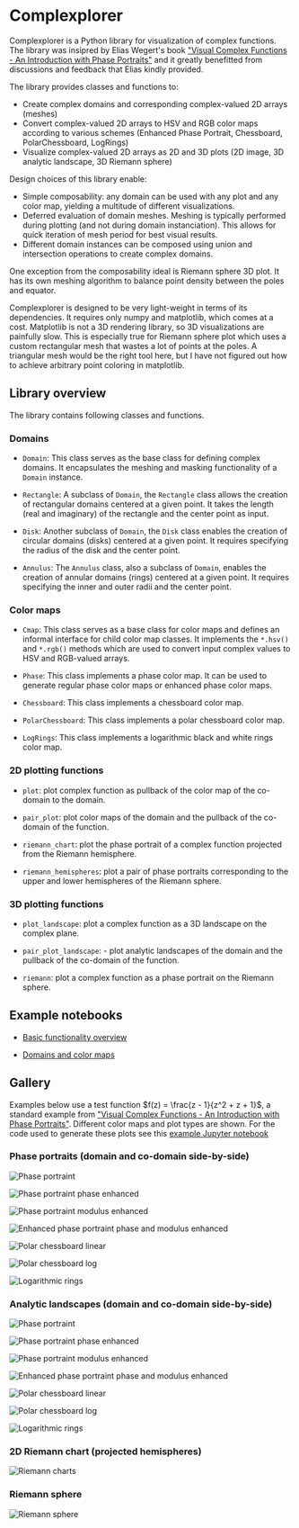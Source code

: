 # Complexplorer

Complexplorer is a Python library for visualization of complex functions. 
The library was insipred by Elias Wegert's book ["Visual Complex Functions - An Introduction with Phase Portraits"](https://link.springer.com/book/10.1007/978-3-0348-0180-5) and it greatly benefitted from discussions and feedback that Elias kindly provided.

The library provides classes and functions to:  

* Create complex domains and corresponding complex-valued 2D arrays (meshes)
* Convert complex-valued 2D arrays to HSV and RGB color maps according to various schemes (Enhanced Phase Portrait, Chessboard, PolarChessboard, LogRings)
* Visualize complex-valued 2D arrays as 2D and 3D plots (2D image, 3D analytic landscape, 3D Riemann sphere)

Design choices of this library enable:  

* Simple composability: any domain can be used with any plot and any color map, yielding a multitude of different visualizations.
* Deferred evaluation of domain meshes. Meshing is typically performed during plotting (and not during domain instanciation). This allows for quick iteration of mesh period for best visual results.
* Different domain instances can be composed using union and intersection operations to create complex domains.

One exception from the composability ideal is Riemann sphere 3D plot. It has its own meshing algorithm to balance point density between the poles and equator.

Complexplorer is designed to be very light-weight in terms of its dependencies. It requires only numpy and matplotlib, which comes at a cost. 
Matplotlib is not a 3D rendering library, so 3D visualizations are painfully slow. This is especially true for Riemann sphere plot which uses 
a custom rectangular mesh that wastes a lot of points at the poles. A triangular mesh would be the right tool here, but I have not figured out how to achieve arbitrary point coloring in matplotlib.

## Library overview

The library contains following classes and functions.

### Domains

* `Domain`: This class serves as the base class for defining complex domains. It encapsulates 
the meshing and masking functionality of a `Domain` instance.

* `Rectangle`: A subclass of `Domain`, the `Rectangle` class allows the creation of rectangular domains centered at a given point. 
It takes the length (real and imaginary) of the rectangle and the center point as input.

* `Disk`: Another subclass of `Domain`, the `Disk` class enables the creation of circular domains (disks) centered at a given point.
It requires specifying the radius of the disk and the center point.

* `Annulus`: The `Annulus` class, also a subclass of `Domain`, enables the creation of annular domains (rings) centered at a given point.
It requires specifying the inner and outer radii and the center point.

### Color maps

* `Cmap`: This class serves as a base class for color maps and defines 
an informal interface for child color map classes. It implements 
the `*.hsv()` and `*.rgb()` methods which are used to convert 
input complex values to HSV and RGB-valued arrays.

* `Phase`: This class implements a phase color map. It can be used
to generate regular phase color maps or enhanced phase color maps.

* `Chessboard`: This class implements a chessboard color map.

* `PolarChessboard`: This class implements a polar chessboard color map.

* `LogRings`: This class implements a logarithmic black and white rings color map.

### 2D plotting functions

* `plot`: plot complex function as pullback of the color map of the co-domain to the domain.

* `pair_plot`: plot color maps of the domain and the pullback of the co-domain of the function.

* `riemann_chart`: plot the phase portrait of a complex function projected from the Riemann hemisphere.

* `riemann_hemispheres`: plot a pair of phase portraits corresponding to the upper and lower hemispheres of the Riemann sphere.

### 3D plotting functions

* `plot_landscape`: plot a complex function as a 3D landscape on the complex plane.

* `pair_plot_landscape`: - plot analytic landscapes of the domain and the pullback of the co-domain of the function.

* `riemann`: plot a complex function as a phase portrait on the Riemann sphere.

## Example notebooks

* [Basic functionality overview](https://github.com/kuvychko/complexplorer/tree/main/examples/plot_example.ipynb)

* [Domains and color maps](https://github.com/kuvychko/complexplorer/tree/main/examples/domains_cmaps.ipynb)

## Gallery

Examples below use a test function $f(z) = \frac{z - 1}{z^2 + z + 1}$, a standard example from ["Visual Complex Functions - An Introduction with Phase Portraits"](https://link.springer.com/book/10.1007/978-3-0348-0180-5). Different color maps and plot types are shown. For the code used to generate these plots see this [example Jupyter notebook](https://github.com/kuvychko/complexplorer/tree/main/examples/plot_example.ipynb)

### Phase portraits (domain and co-domain side-by-side)

![Phase portraint](examples/gallery/Phase_portrait_2d.png)

![Phase portraint phase enhanced](examples/gallery/Phase_portrait_phase_enhanced_2d.png)

![Phase portraint modulus enhanced](examples/gallery/Phase_portrait_modulus_enhanced_2d.png)

![Enhanced phase portraint phase and modulus enhanced](examples/gallery/Enhanced_phase_portrait_phase_and_modulus_enhanced_2d.png)

![Polar chessboard linear](examples/gallery/Polar_chessboard_linear_modulus_spacing_2d.png)

![Polar chessboard log](examples/gallery/Polar_chessboard_log_modulus_spacing_2d.png)

![Logarithmic rings](examples/gallery/Logarithmic_rings_2d.png)

### Analytic landscapes  (domain and co-domain side-by-side)

![Phase portraint](examples/gallery/Phase_portrait_3d.png)

![Phase portraint phase enhanced](examples/gallery/Phase_portrait_phase_enhanced_3d.png)

![Phase portraint modulus enhanced](examples/gallery/Phase_portrait_modulus_enhanced_3d.png)

![Enhanced phase portraint phase and modulus enhanced](examples/gallery/Enhanced_phase_portrait_phase_and_modulus_enhanced_3d.png)

![Polar chessboard linear](examples/gallery/Polar_chessboard_linear_modulus_spacing_3d.png)

![Polar chessboard log](examples/gallery/Polar_chessboard_log_modulus_spacing_3d.png)

![Logarithmic rings](examples/gallery/Logarithmic_rings_3d.png)

### 2D Riemann chart (projected hemispheres)

![Riemann charts](examples/gallery/riemann_chart_2d.png)

### Riemann sphere

![Riemann sphere](examples/gallery/riemann_sphere_3d.png)
